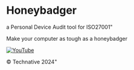# Honeybadger 

a Personal Device Audit tool for ISO27001"

Make your computer as tough as a honeybadger

[![YouTube](http://i.ytimg.com/vi/4r7wHMg5Yjg/hqdefault.jpg)](https://www.youtube.com/watch?v=4r7wHMg5Yjg)

© Technative 2024"
